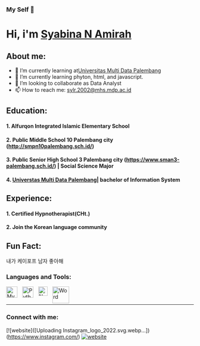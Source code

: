 ### My Self 👋
# Hi, i'm [Syabina N Amirah](https://https:WWW.instagram.com/_.sylr/)

## About me:

- 🔭 I’m currently learning at[Universitas Multi Data Palembang](https://mdp.ac.id/)
- 🌱 I’m currently learning phyton, html, and javascript.
- 👯 I’m looking to collaborate as Data Analyst
- 📫 How to reach me: sylr.2002@mhs.mdp.ac.id

## Education:

#### 1. Alfurqon Integrated Islamic Elementary School
#### 2. Public Middle School 10 Palembang city (http://smpn10palembang.sch.id/)
#### 3. Public Senior High School 3 Palembang city (https://www.sman3-palembang.sch.id/) | Social Science Major
#### 4. [Universtas Multi Data Palembang](https://mdp.ac.id/)| bachelor of Information System 

## Experience:

#### 1. Certified Hypnotherapist(CHt.)
#### 2. Join the Korean language community

## Fun Fact:
내가 케이포프 남자 좋아해

### Languages and Tools:

[<img align="left" alt="MySQL" width="30px" src="https://cdn.jsdelivr.net/gh/devicons/devicon/icons/mysql/mysql-original.svg" style="padding-right:10px;" />][webdev]
[<img align="left" alt="Python" width="30px" src="https://upload.wikimedia.org/wikipedia/commons/thumb/c/c3/Python-logo-notext.svg/110px-Python-logo-notext.svg.png?20100317150552" style="padding-right:10px;" />][webdev]
[<img align="left" alt="Netbeans" width="25px" src="https://logos-download.com/wp-content/uploads/2020/07/NetBeans_Logo.png" style="padding-right:10px;" />][webdev]
[<img align="left" alt="Word" width="45px" src="https://download.logo.wine/logo/Microsoft_Word/Microsoft_Word-Logo.wine.png" style="padding-right:10px;" />][webdev]

<br />
<br />

---
### Connect with me:

[![website]([Uploading Instagram_logo_2022.svg.webp…])(https://www.instagram.com/)
[![website](./img/instagram-dark.svg)](https://https://www.instagram.com/_.sylr/#gh-dark-mode-only)


[webdev]: https://github.com/syalara/syalara/


